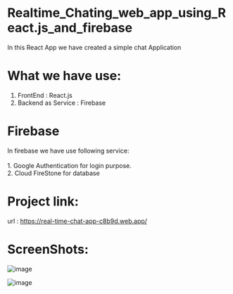 # Realtime_Chating_web_app_using_React.js_and_firebase

In this React App we have created a simple chat Application

# What we have use:
1. FrontEnd : React.js
2. Backend as Service : Firebase

# Firebase
  In firebase we have use following service:<br><br>
    1. Google Authentication for login purpose.<br>
    2. Cloud FireStone for database
    
# Project link:
  url : https://real-time-chat-app-c8b9d.web.app/
  
# ScreenShots:

![image](https://github.com/prashik0202/Realtime_Chating_web_app_using_React.js_and_firebase/assets/88095936/55b25805-27a8-427e-8859-8167f76d0d60)

  
![image](https://github.com/prashik0202/Realtime_Chating_web_app_using_React.js_and_firebase/assets/88095936/68f8a698-d052-4a33-98ef-22e568e23873)
